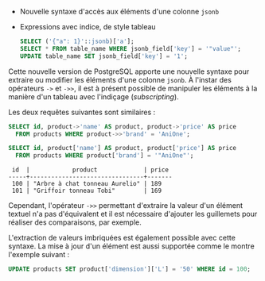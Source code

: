 <!--
Les commits sur ce sujet sont :

* https://git.postgresql.org/gitweb/?p=postgresql.git;a=commit;h=676887a3b0b8e3c0348ac3f82ab0d16e9a24bd43

Discussion

* https://postgr.es/m/CA%2Bq6zcV8qvGcDXurwwgUbwACV86Th7G80pnubg42e-p9gsSf%3Dg%40mail.gmail.com
* https://blog.crunchydata.com/blog/better-json-in-postgres-with-postgresql-14

-->

<div class="slide-content">

* Nouvelle syntaxe d'accès aux éléments d'une colonne `jsonb`
* Expressions avec indice, de style tableau

  ```sql
  SELECT ('{"a": 1}'::jsonb)['a'];
  SELECT * FROM table_name WHERE jsonb_field['key'] = '"value"';
  UPDATE table_name SET jsonb_field['key'] = '1';
  ```

</div>

<div class="notes">

Cette nouvelle version de PostgreSQL apporte une nouvelle syntaxe pour extraire
ou modifier les éléments d'une colonne `jsonb`. À l'instar des opérateurs `->` et
`->>`, il est à présent possible de manipuler les éléments à la manière d'un
tableau avec l'indiçage (_subscripting_).

<!--
```sql
CREATE TABLE products (id bigint, product jsonb);
INSERT INTO products VALUES 
  (100, '{"name": "Arbre à chat tonneau Aurelio", "brand": "AniOne", 
          "price": 189, "color": "grey", "dimension": 
            {"h": 40, "L": 40, "l": 100, "unit": "cm"}}'),
  (101, '{"name": "Griffoir tonneau Tobi", "brand": "AniOne", "price": 169}'),
  (102, '{"name": "Arbre à chat Natural Harmony", "brand": "Europet Bernina",
          "price": 29.99}'),
  (103, '{"name": "Échelle d''escalade pour fixation murale", "brand": 
          "Trixie", "price": 53.69, "color": "taupe"}'),
  (104, '{"name": "Grattoir mural Dolomit 2.0 Tofana", "brand": "Kerbl", 
          "price": 112, "dimension":
            {"h": 160, "l": 75, "unit": "cm"}}');
```
-->

Les deux requêtes suivantes sont similaires :

```sql
SELECT id, product->'name' AS product, product->'price' AS price 
  FROM products WHERE product->>'brand' = 'AniOne';

SELECT id, product['name'] AS product, product['price'] AS price
  FROM products WHERE product['brand'] = '"AniOne"';
```
```text
 id  |            product             | price 
-----+--------------------------------+-------
 100 | "Arbre à chat tonneau Aurelio" | 189
 101 | "Griffoir tonneau Tobi"        | 169
```

Cependant, l'opérateur `->>` permettant d'extraire la valeur d'un élément textuel
n'a pas d'équivalent et il est nécessaire d'ajouter les guillemets pour réaliser
des comparaisons, par exemple.

L'extraction de valeurs imbriquées est également possible avec cette syntaxe. La 
mise à jour d'un élément est aussi supportée comme le montre l'exemple suivant :

```sql
UPDATE products SET product['dimension']['L'] = '50' WHERE id = 100; 
```

</div>